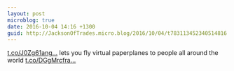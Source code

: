 ```yaml
---
layout: post
microblog: true
date: 2016-10-04 14:16 +1300
guid: http://JacksonOfTrades.micro.blog/2016/10/04/t783113452340514816.html
---
```

[t.co/J0Zg61ang...](https://t.co/J0Zg61angf) lets you fly virtual paperplanes to people all around the world [t.co/DGgMrcfra...](https://t.co/DGgMrcfraa)
